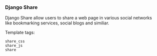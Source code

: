 ### Django Share

Django Share allow users to share a web page in various social networks like bookmarking services, social blogs and similiar.

Template tags:

    share_css
    share_js
    share    